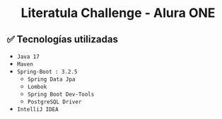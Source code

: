 <h1 align="center"> Literatula Challenge - Alura ONE </h1>

## :white_check_mark: Tecnologías utilizadas

- `Java 17`
- `Maven`
-  `Spring-Boot : 3.2.5`
    - `Spring Data Jpa`
    - `Lombok`
    - `Spring Boot Dev-Tools`
    - `PostgreSQL Driver`
- `IntelliJ IDEA`
